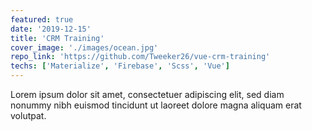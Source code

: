 ```yaml
---
featured: true
date: '2019-12-15'
title: 'CRM Training'
cover_image: './images/ocean.jpg'
repo_link: 'https://github.com/Tweeker26/vue-crm-training'
techs: ['Materialize', 'Firebase', 'Scss', 'Vue']
---
```


Lorem ipsum dolor sit amet, consectetuer adipiscing elit, sed diam nonummy nibh euismod tincidunt ut laoreet dolore magna aliquam erat volutpat.
